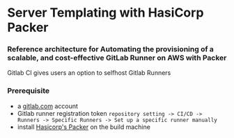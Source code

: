 # Server Templating with HasiCorp Packer

### Reference architecture for Automating the provisioning of a scalable, and cost-effective GitLab Runner on AWS with Packer

Gitlab CI gives users an option to selfhost Gitlab Runners


### Prerequisite 
* a [gitlab.com](gitlab.com) account
* Gitlab runner registration token `repository setting -> CI/CD -> Runners -> Specific Runners -> Set up a specific runner manually`
* install [Hasicorp's Packer](https://releases.hashicorp.com/packer/) on the build machine
